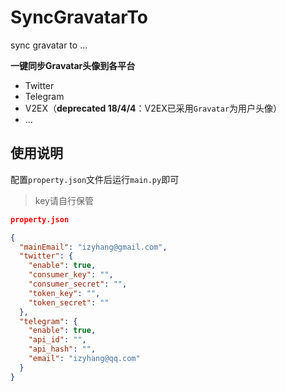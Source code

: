 # SyncGravatarTo
sync gravatar to ...

**一键同步Gravatar头像到各平台**
- Twitter
- Telegram
- V2EX（**deprecated 18/4/4**：V2EX已采用`Gravatar`为用户头像）
- ...

## 使用说明
配置`property.json`文件后运行`main.py`即可
> key请自行保管


``` json
property.json

{
  "mainEmail": "izyhang@gmail.com",
  "twitter": {
    "enable": true,
    "consumer_key": "",
    "consumer_secret": "",
    "token_key": "",
    "token_secret": ""
  },
  "telegram": {
    "enable": true,
    "api_id": "",
    "api_hash": "",
    "email": "izyhang@qq.com"
  }
}
```
